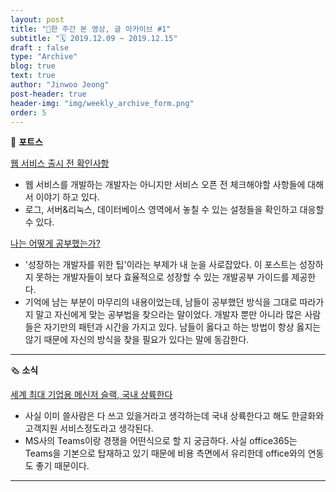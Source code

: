 ```yaml
---
layout: post
title: "🔖한 주간 본 영상, 글 아카이브 #1"
subtitle: "🗓 2019.12.09 ~ 2019.12.15"
draft : false
type: "Archive"
blog: true
text: true
author: "Jinwoo Jeong"
post-header: true
header-img: "img/weekly_archive_form.png"
order: 5
---
```


📄 **포트스**

[웹 서비스 출시 전 확인사항](https://hodolman.com/25)

- 웹 서비스를 개발하는 개발자는 아니지만 서비스 오픈 전 체크해야할 사항들에 대해서 이야기 하고 있다.
- 로그, 서버&리눅스, 데이터베이스 영역에서 놓칠 수 있는 설정들을 확인하고 대응할 수 있다.

[나는 어떻게 공부했는가?]([https://medium.com/@euncho/%EB%82%98%EB%8A%94-%EC%96%B4%EB%96%BB%EA%B2%8C-%EA%B3%B5%EB%B6%80%ED%96%88%EB%8A%94%EA%B0%80-709df6714c42](https://medium.com/@euncho/나는-어떻게-공부했는가-709df6714c42))

- '성장하는 개발자를 위한 팁'이라는 부제가 내 눈을 사로잡았다. 이 포스트는 성장하지 못하는 개발자들이 보다 효율적으로 성장할 수 있는 개발공부 가이드를 제공한다. 
- 기억에 남는 부분이 마무리의 내용이었는데, 남들이 공부했던 방식을 그대로 따라가지 말고 자신에게 맞는 공부법을 찾으라는 말이었다. 개발자 뿐만 아니라 많은 사람들은 자기만의 패턴과 시간을 가지고 있다. 남들이 옳다고 하는 방법이 항상 옳지는 않기 때문에 자신의 방식을 찾을 필요가 있다는 말에 동감한다.

---

🗞️ **소식**

[세계 최대 기업용 메신저 슬랙, 국내 상륙한다](https://news.naver.com/main/read.nhn?mode=LSD&mid=sec&sid1=105&oid=469&aid=0000447549&viewType=pc)

- 사실 이미 쓸사람은 다 쓰고 있을거라고 생각하는데 국내 상륙한다고 해도 한글화와 고객지원 서비스정도라고 생각된다. 
- MS사의 Teams이랑 경쟁을 어떤식으로 할 지 궁금하다. 사실 office365는 Teams을 기본으로 탑재하고 있기 때문에 비용 측면에서 유리한데 office와의 연동도 좋기 때문이다.

---

